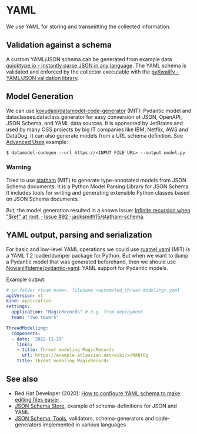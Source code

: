 # YAML

We use YAML for storing and transmitting the collected information.

## Validation against a schema
A custom YAML/JSON schema can be generated from example data [quicktype.io - Instantly parse JSON in any language](https://app.quicktype.io/).
The YAML schema is validated and enforced by the collector executable with the [pyKwalify - YAML/JSON validation library](https://github.com/Grokzen/pykwalify).

## Model Generation
We can use [koxudaxi/datamodel-code-generator](https://github.com/koxudaxi/datamodel-code-generator) (MIT): Pydantic model and dataclasses.dataclass generator for easy conversion of JSON, OpenAPI, JSON Schema, and YAML data sources.
It is sponsored by JetBrains and used by many OSS projects by big IT companies like IBM, Netflix, AWS and DataDog.
It can also generate models from a URL schema definition. See [Advanced Uses](https://github.com/koxudaxi/datamodel-code-generator?tab=readme-ov-file#advanced-uses) example:
```shell
$ datamodel-codegen --url https://<INPUT FILE URL> --output model.py
```

### Warning
Tried to use [statham](https://github.com/jacksmith15/statham-schema) (MIT) to generate type-annotated models from JSON Schema documents.
It is a Python Model Parsing Library for JSON Schema. It includes tools for writing and generating extensible Python classes based on JSON Schema documents.

But, the model generation resulted in a known issue: [Infinite recursion when "$ref" at root. · Issue #92 · jacksmith15/statham-schema](https://github.com/jacksmith15/statham-schema/issues/92).

## YAML output, parsing and serialization
For basic and low-level YAML operations we could use [ruamel.yaml](https://pypi.org/project/ruamel.yaml/) (MIT) is a YAML 1.2 loader/dumper package for Python.
But when we want to dump a Pydantic model that was generated beforehand, then we should use [NowanIlfideme/pydantic-yaml](https://github.com/NowanIlfideme/pydantic-yaml): YAML support for Pydantic models.

Example output:
```yaml
# in folder <team-name>, filename <automated_threat-modeling>.yaml
apiVersion: v1
kind: application
settings:
  application: "MagicRecords" # e.g. from deployment
  team: "two towers"

ThreadModelling:
  components:
  - date: '2022-11-29'
    links:
    - title: Threat modeling MagicRecords
      url: https://example.atlassian.net/wiki/x/MABt0g
    title: Threat modeling MagicRecords
```

## See also

* Red Hat Developer (2020): [How to configure YAML schema to make editing files easier](https://developers.redhat.com/blog/2020/11/25/how-to-configure-yaml-schema-to-make-editing-files-easier#)
* [JSON Schema Store](https://www.schemastore.org/json/), example of schema-definitions for JSON and YAML
* [JSON Schema, Tools](https://json-schema.org/implementations#tools), validators, schema-generators and code-generators implemented in various languages
